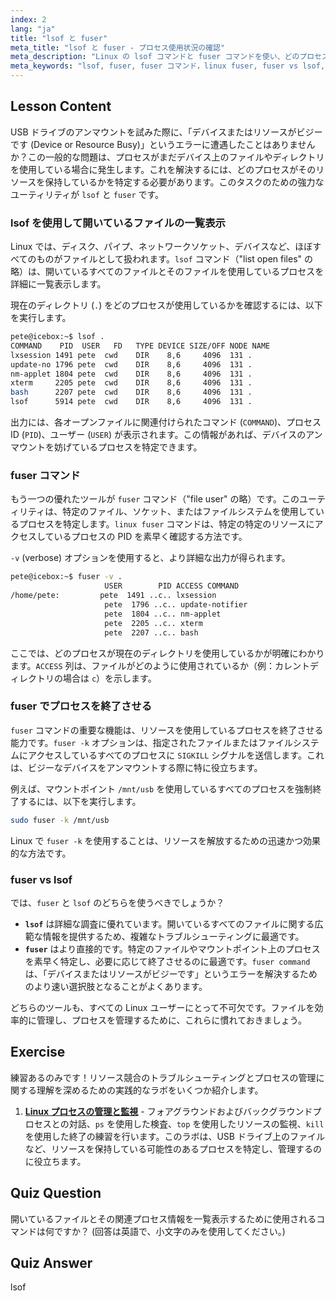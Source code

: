 ```yaml
---
index: 2
lang: "ja"
title: "lsof と fuser"
meta_title: "lsof と fuser - プロセス使用状況の確認"
meta_description: "Linux の lsof コマンドと fuser コマンドを使い、どのプロセスが特定のファイルを使用しているかを特定する方法を探ります。「デバイスまたはリソースがビジーです」エラーの解決、fuser と lsof の比較、そして fuser -k オプションを使ったオープンファイルの効率的な管理方法を学びましょう。"
meta_keywords: "lsof, fuser, fuser コマンド，linux fuser, fuser vs lsof, lsof vs fuser, fuser -k linux, オープンファイル，プロセス管理，デバイスビジー, Linux コマンド"
---
```


## Lesson Content

USB ドライブのアンマウントを試みた際に、「デバイスまたはリソースがビジーです (Device or Resource Busy)」というエラーに遭遇したことはありませんか？この一般的な問題は、プロセスがまだデバイス上のファイルやディレクトリを使用している場合に発生します。これを解決するには、どのプロセスがそのリソースを保持しているかを特定する必要があります。このタスクのための強力なユーティリティが `lsof` と `fuser` です。

### lsof を使用して開いているファイルの一覧表示

Linux では、ディスク、パイプ、ネットワークソケット、デバイスなど、ほぼすべてのものがファイルとして扱われます。`lsof` コマンド（"list open files" の略）は、開いているすべてのファイルとそのファイルを使用しているプロセスを詳細に一覧表示します。

現在のディレクトリ (`.`) をどのプロセスが使用しているかを確認するには、以下を実行します。

```bash
pete@icebox:~$ lsof .
COMMAND    PID  USER   FD   TYPE DEVICE SIZE/OFF NODE NAME
lxsession 1491 pete  cwd    DIR    8,6     4096  131 .
update-no 1796 pete  cwd    DIR    8,6     4096  131 .
nm-applet 1804 pete  cwd    DIR    8,6     4096  131 .
xterm     2205 pete  cwd    DIR    8,6     4096  131 .
bash      2207 pete  cwd    DIR    8,6     4096  131 .
lsof      5914 pete  cwd    DIR    8,6     4096  131 .
```

出力には、各オープンファイルに関連付けられたコマンド (`COMMAND`)、プロセス ID (`PID`)、ユーザー (`USER`) が表示されます。この情報があれば、デバイスのアンマウントを妨げているプロセスを特定できます。

### fuser コマンド

もう一つの優れたツールが `fuser` コマンド（"file user" の略）です。このユーティリティは、特定のファイル、ソケット、またはファイルシステムを使用しているプロセスを特定します。`linux fuser` コマンドは、特定の特定のリソースにアクセスしているプロセスの PID を素早く確認する方法です。

`-v` (verbose) オプションを使用すると、より詳細な出力が得られます。

```bash
pete@icebox:~$ fuser -v .
                     USER        PID ACCESS COMMAND
/home/pete:         pete  1491 ..c.. lxsession
                     pete  1796 ..c.. update-notifier
                     pete  1804 ..c.. nm-applet
                     pete  2205 ..c.. xterm
                     pete  2207 ..c.. bash
```

ここでは、どのプロセスが現在のディレクトリを使用しているかが明確にわかります。`ACCESS` 列は、ファイルがどのように使用されているか（例：カレントディレクトリの場合は `c`）を示します。

### fuser でプロセスを終了させる

`fuser` コマンドの重要な機能は、リソースを使用しているプロセスを終了させる能力です。`fuser -k` オプションは、指定されたファイルまたはファイルシステムにアクセスしているすべてのプロセスに `SIGKILL` シグナルを送信します。これは、ビジーなデバイスをアンマウントする際に特に役立ちます。

例えば、マウントポイント `/mnt/usb` を使用しているすべてのプロセスを強制終了するには、以下を実行します。

```bash
sudo fuser -k /mnt/usb
```

Linux で `fuser -k` を使用することは、リソースを解放するための迅速かつ効果的な方法です。

### fuser vs lsof

では、`fuser` と `lsof` のどちらを使うべきでしょうか？

- **`lsof`** は詳細な調査に優れています。開いているすべてのファイルに関する広範な情報を提供するため、複雑なトラブルシューティングに最適です。
- **`fuser`** はより直接的です。特定のファイルやマウントポイント上のプロセスを素早く特定し、必要に応じて終了させるのに最適です。`fuser command` は、「デバイスまたはリソースがビジーです」というエラーを解決するためのより速い選択肢となることがよくあります。

どちらのツールも、すべての Linux ユーザーにとって不可欠です。ファイルを効率的に管理し、プロセスを管理するために、これらに慣れておきましょう。

## Exercise

練習あるのみです！リソース競合のトラブルシューティングとプロセスの管理に関する理解を深めるための実践的なラボをいくつか紹介します。

1.  **[Linux プロセスの管理と監視](https://labex.io/ja/labs/comptia-manage-and-monitor-linux-processes-590864)** - フォアグラウンドおよびバックグラウンドプロセスとの対話、`ps` を使用した検査、`top` を使用したリソースの監視、`kill` を使用した終了の練習を行います。このラボは、USB ドライブ上のファイルなど、リソースを保持している可能性のあるプロセスを特定し、管理するのに役立ちます。

## Quiz Question

開いているファイルとその関連プロセス情報を一覧表示するために使用されるコマンドは何ですか？ (回答は英語で、小文字のみを使用してください。)

## Quiz Answer

lsof
